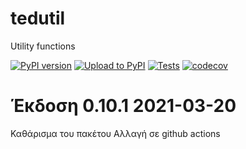 # tedutil

Utility functions

[![PyPI version](https://badge.fury.io/py/tedutil.svg)](https://badge.fury.io/py/tedutil) 
[![Upload to PyPI](https://github.com/tedlaz/tedutil/actions/workflows/python-publish.yml/badge.svg)](https://github.com/tedlaz/tedutil/actions/workflows/python-publish.yml) 
[![Tests](https://github.com/tedlaz/tedutil/actions/workflows/python-testing.yml/badge.svg)](https://github.com/tedlaz/tedutil/actions/workflows/python-testing.yml) 
[![codecov](https://codecov.io/gh/tedlaz/tedutil/branch/master/graph/badge.svg)](https://codecov.io/gh/tedlaz/tedutil) 

# Έκδοση 0.10.1 2021-03-20

Καθάρισμα του πακέτου
Αλλαγή σε github actions
